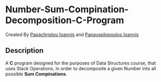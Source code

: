 # Number-Sum-Compination-Decomposition-C-Program

Created By [Papachristou Ioannis](https://github.com/dit18146) and [Papavasilopoulos Ioannis](https://github.com/yiannnnis)  

## Description

A **C** program designed for the purposes of Data Structures course, that uses Stack Operations, in order to decomposite a given Number into all possible **Sum Compinations**. 
